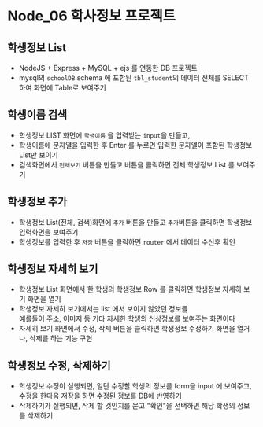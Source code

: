 # Node_06 학사정보 프로젝트

## 학생정보 List

- NodeJS + Express + MySQL + ejs 를 연동한 DB 프로젝트
- mysql의 `schoolDB` schema 에 포함된 `tbl_student`의 데이터 전체를 SELECT 하여 화면에 Table로 보여주기

## 학생이름 검색

- 학생정보 LIST 화면에 `학생이름` 을 입력받는 `input`을 만들고,
- 학생이름에 문자열을 입력한 후 Enter 를 누르면 입력한 문자열이 포함된 학생정보 List만 보이기
- 검색화면에서 `전체보기` 버튼을 만들고 버튼을 클릭하면 전체 학생정보 List 를 보여주기

## 학생정보 추가

- 학생정보 List(전체, 검색)화면에 `추가` 버튼을 만들고 `추가`버튼을 클릭하면 학생정보 입력화면을 보여주기
- 학생정보를 입력한 후 `저장` 버튼을 클릭하면 `router` 에서 데이터 수신후 확인

## 학생정보 자세히 보기

- 학생정보 List 화면에서 한 학생의 학생정보 Row 를 클릭하면 학생정보 자세히 보기 화면을 열기
- 학생정보 자세히 보기에서는 list 에서 보이지 않았던 정보들  
  예를들어 주소, 이미지 등 기타 자세한 학생의 신상정보를 보여주는 화면이다
- 자세히 보기 화면에서 수정, 삭제 버튼을 클릭하면 학생정보 수정하기 화면을 열거나, 삭제를 하는 기능 구현

## 학생정보 수정, 삭제하기

- 학생정보 수정이 실행되면, 일단 수정할 학생의 정보를 form을 input 에 보여주고,  
  수정을 한다음 저장을 하면 수정된 정보를 DB에 반영하기
- 삭제하기가 실행되면, 삭제 할 것인지를 묻고 "확인"을 선택하면 해당 학생의 정보를 삭제하기
